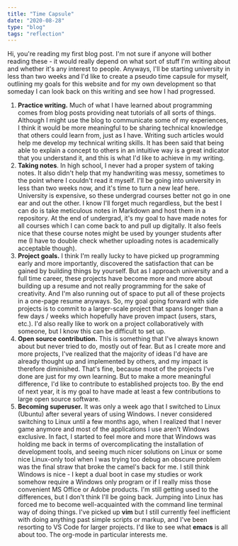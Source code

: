 ```yaml
---
title: "Time Capsule"
date: "2020-08-28"
type: "blog"
tags: "reflection"
---
```

Hi, you're reading my first blog post. I'm not sure if anyone will bother reading these - it would really depend on what sort of stuff I'm writing about and whether it's any interest to people. Anyways, I'll be starting university in less than two weeks and I'd like to create a pseudo time capsule for myself, outlining my goals for this website and for my own development so that someday I can look back on this writing and see how I had progressed.

1. **Practice writing.** Much of what I have learned about programming comes from blog posts providing neat tutorials of all sorts of things. Although I might use the blog to communicate some of my experiences, I think it would be more meaningful to be sharing technical knowledge that others could learn from, just as I have. Writing such articles would help me develop my technical writing skills. It has been said that being able to explain a concept to others in an intuitive way is a great indicator that you understand it, and this is what I'd like to achieve in my writing.
2. **Taking notes**. In high school, I never had a proper system of taking notes. It also didn't help that my handwriting was messy, sometimes to the point where I couldn't read it myself. I'll be going into university in less than two weeks now, and it's time to turn a new leaf here. University is expensive, so these undergrad courses better not go in one ear and out the other. I know I'll forget much regardless, but the best I can do is take meticulous notes in Markdown and host them in a repository. At the end of undergrad, it's my goal to have made notes for all courses which I can come back to and pull up digitally. It also feels nice that these course notes might be used by younger students after me (I have to double check whether uploading notes is academically acceptable though). 
3. **Project goals.** I think I'm really lucky to have picked up programming early and more importantly, discovered the satisfaction that can be gained by building things by yourself. But as I approach university and a full time career, these projects have become more and more about building up a resume and not really programming for the sake of creativity. And I'm also running out of space to put all of these projects in a one-page resume anyways. So, my goal going forward with side projects is to commit to a larger-scale project that spans longer than a few days / weeks which hopefully have proven impact (users, stars, etc.). I'd also really like to work on a project collaboratively with someone, but I know this can be difficult to set up.
4. **Open source contribution.** This is something that I've always known about but never tried to do, mostly out of fear. But as I create more and more projects, I've realized that the majority of ideas I'd have are already thought up and implemented by others, and my impact is therefore diminished. That's fine, because most of the projects I've done are just for my own learning. But to make a more meaningful difference, I'd like to contribute to established projects too. By the end of next year, it is my goal to have made at least a few contributions to large open source software.
5. **Becoming superuser.** It was only a week ago that I switched to Linux (Ubuntu) after several years of using Windows. I never considered switching to Linux until a few months ago, when I realized that I never game anymore and most of the applications I use aren't Windows exclusive. In fact, I started to feel more and more that Windows was holding me back in terms of overcomplicating the installation of development tools, and seeing much nicer solutions on Linux or some nice Linux-only tool when I was trying too debug an obscure problem was the final straw that broke the camel's back for me. I still think Windows is nice - I kept a dual boot in case my studies or work somehow require a Windows only program or if I really miss those convenient MS Office or Adobe products. I'm still getting used to the differences, but I don't think I'll be going back. Jumping into Linux has forced me to become well-acquainted with the command line terminal way of doing things. I've picked up **vim** but I still currently feel inefficient with doing anything past simple scripts or markup, and I've been resorting to VS Code for larger projects. I'd like to see what **emacs** is all about too. The org-mode in particular interests me. 
